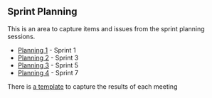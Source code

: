 ## Sprint Planning

This is an area to capture items and issues from the sprint planning sessions.

* [Planning 1](/Sprint-Planning/Planning-1.md) - Sprint 1
* [Planning 2](/Sprint-Planning/Planning-2.md) - Sprint 3
* [Planning 3](/Sprint-Planning/Planning-3.md) - Sprint 5
* [Planning 4](/Sprint-Planning/Planning-4.md) - Sprint 7

There is [a template](/Sprint-Planning/Planning-Template.md) to capture the results of each meeting
